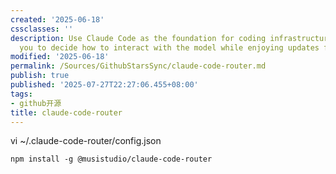 ```yaml
---
created: '2025-06-18'
cssclasses: ''
description: Use Claude Code as the foundation for coding infrastructure, allowing
  you to decide how to interact with the model while enjoying updates from Anthropic.
modified: '2025-06-18'
permalink: /Sources/GithubStarsSync/claude-code-router.md
publish: true
published: '2025-07-27T22:27:06.455+08:00'
tags:
- github开源
title: claude-code-router
---
```

vi ~/.claude-code-router/config.json

```
npm install -g @musistudio/claude-code-router
```

